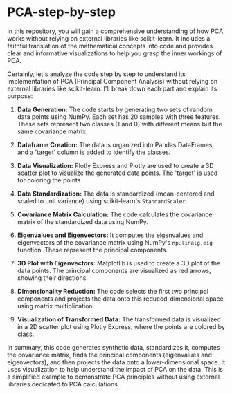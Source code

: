 # PCA-step-by-step
In this repository, you will gain a comprehensive understanding of how PCA works without relying on external libraries like scikit-learn. It includes a faithful translation of the mathematical concepts into code and provides clear and informative visualizations to help you grasp the inner workings of PCA.


Certainly, let's analyze the code step by step to understand its implementation of PCA (Principal Component Analysis) without relying on external libraries like scikit-learn. I'll break down each part and explain its purpose:

1. **Data Generation:** The code starts by generating two sets of random data points using NumPy. Each set has 20 samples with three features. These sets represent two classes (1 and 0) with different means but the same covariance matrix.

2. **Dataframe Creation:** The data is organized into Pandas DataFrames, and a 'target' column is added to identify the classes.

3. **Data Visualization:** Plotly Express and Plotly are used to create a 3D scatter plot to visualize the generated data points. The 'target' is used for coloring the points.

4. **Data Standardization:** The data is standardized (mean-centered and scaled to unit variance) using scikit-learn's `StandardScaler`.

5. **Covariance Matrix Calculation:** The code calculates the covariance matrix of the standardized data using NumPy.

6. **Eigenvalues and Eigenvectors:** It computes the eigenvalues and eigenvectors of the covariance matrix using NumPy's `np.linalg.eig` function. These represent the principal components.

7. **3D Plot with Eigenvectors:** Matplotlib is used to create a 3D plot of the data points. The principal components are visualized as red arrows, showing their directions.

8. **Dimensionality Reduction:** The code selects the first two principal components and projects the data onto this reduced-dimensional space using matrix multiplication.

9. **Visualization of Transformed Data:** The transformed data is visualized in a 2D scatter plot using Plotly Express, where the points are colored by class.

In summary, this code generates synthetic data, standardizes it, computes the covariance matrix, finds the principal components (eigenvalues and eigenvectors), and then projects the data onto a lower-dimensional space. It uses visualization to help understand the impact of PCA on the data. This is a simplified example to demonstrate PCA principles without using external libraries dedicated to PCA calculations.
